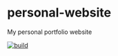 # personal-website

My personal portfolio website

[![build](https://github.com/cankush625/personal-website/actions/workflows/pages/pages-build-deployment/badge.svg)](https://github.com/cankush625/personal-website/actions/workflows/pages/pages-build-deployment)
